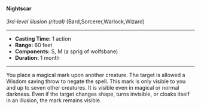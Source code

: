 #### Nightscar
*3rd-level illusion* *(ritual)* (Bard,Sorcerer,Warlock,Wizard)
___
- **Casting Time:** 1 action
- **Range:** 60 feet
- **Components:** S, M (a sprig of wolfsbane)
- **Duration:** 1 month
---
You place a magical mark upon another creature.
The target is allowed a Wisdom saving throw to
negate the spell. This mark is only visible to you and
up to seven other creatures. It is visible even in
magical or normal darkness. Even if the target
changes shape, turns invisible, or cloaks itself in an
illusion, the mark remains visible.
